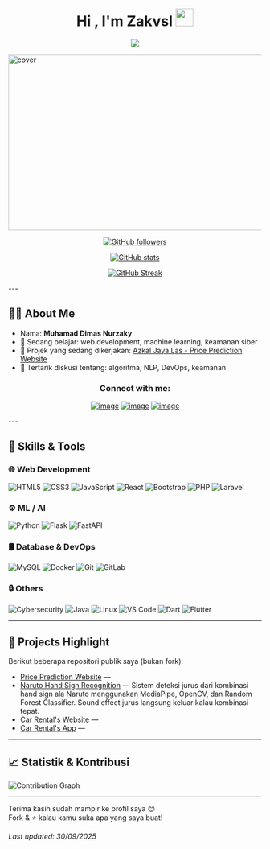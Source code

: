 <h1 align="center">Hi , I'm Zakvsl <img src="https://media.giphy.com/media/hvRJCLFzcasrR4ia7z/giphy.gif" width="35"></h1>
<p align="center">
  <a href="https://github.com/DenverCoder1/readme-typing-svg"><img src="https://readme-typing-svg.herokuapp.com?lines=Computer+Science+Student;Full+Stack+Web+Developer;DS%20|%20AI%20|%20ML%20Enthusiast;UI/UX%20Designer;Always%20learning%20new%20things&center=true&width=500&height=50"></a>
</p>

<img width="1400" height="350" alt="cover" src="https://github.com/user-attachments/assets/07bc090e-d2b1-40ed-9e91-5bde662a008b" />


<div align="center">

[![GitHub followers](https://img.shields.io/github/followers/Zakvsl?style=social)](https://github.com/Zakvsl?tab=followers)

</div>
<div align="center">
  
[![GitHub stats](https://github-readme-stats.vercel.app/api?username=Zakvsl&show_icons=true&theme=radical)](https://github.com/Zakvsl)  
</div>
<div align="center">
  
[![GitHub Streak](https://github-readme-streak-stats.herokuapp.com/?user=Zakvsl&theme=radical)](https://github.com/Zakvsl)  
</div>
---

## 👨‍💻 About Me

- Nama: **Muhamad Dimas Nurzaky**  
- 🌱 Sedang belajar: web development, machine learning, keamanan siber  
- 🔭 Projek yang sedang dikerjakan:  [Azkal Jaya Las - Price Prediction Website](https://github.com/Zakvsl/azkaljayalas/tree/main)
- 💬 Tertarik diskusi tentang: algoritma, NLP, DevOps, keamanan  

<h3 align="center">Connect with me:</h3>
<div align="center">

[![image](https://img.shields.io/badge/LinkedIn-0077B5?style=for-the-badge&logo=linkedin&logoColor=white)](https://www.linkedin.com/in/muhamad-dimas-nurzaky-119802251/)
[![image](https://img.shields.io/badge/Instagram-E4405F?style=for-the-badge&logo=instagram&logoColor=white)](https://www.instagram.com/dmsnurzaky/)
[![image](https://img.shields.io/badge/Gmail-D14836?style=for-the-badge&logo=gmail&logoColor=white)](mailto:dndimas77@gmail.com)
  
</div>
---

## 🔧 Skills & Tools

### 🌐 Web Development
![HTML5](https://img.shields.io/badge/-HTML5-%23E44D27?style=flat-square&logo=html5&logoColor=ffffff)
![CSS3](https://img.shields.io/badge/-CSS3-%231572B6?style=flat-square&logo=css3)
![JavaScript](https://img.shields.io/badge/-JavaScript-%23F7DF1C?style=flat-square&logo=javascript&logoColor=000000)
![React](https://img.shields.io/badge/-React-61DAFB?style=flat-square&logo=react&logoColor=ffffff)
![Bootstrap](https://img.shields.io/badge/-Bootstrap-563D7C?style=flat-square&logo=Bootstrap)
![PHP](https://img.shields.io/badge/-PHP-777BB4?style=flat-square&logo=php&logoColor=ffffff)
![Laravel](https://img.shields.io/badge/-Laravel-FF2D20?style=flat-square&logo=laravel&logoColor=ffffff)

### ⚙️ ML / AI
![Python](http://img.shields.io/badge/-Python-3776AB?style=flat-square&logo=python&logoColor=ffffff)
![Flask](https://img.shields.io/badge/-Flask-000000?style=flat-square&logo=flask&logoColor=ffffff)
![FastAPI](https://img.shields.io/badge/-FastAPI-009688?style=flat-square&logo=fastapi&logoColor=ffffff)

### 🛢️ Database & DevOps
![MySQL](https://img.shields.io/badge/-MySQL-4479A1?style=flat-square&logo=mysql&logoColor=ffffff)
![Docker](https://img.shields.io/badge/-Docker-2496ED?style=flat-square&logo=docker&logoColor=ffffff)
![Git](https://img.shields.io/badge/-Git-%23F05032?style=flat-square&logo=git&logoColor=%23ffffff)
![GitLab](https://img.shields.io/badge/-GitLab-FCA121?style=flat-square&logo=gitlab)

### 🔒 Others
![Cybersecurity](https://img.shields.io/badge/-Cybersecurity-2C3E50?style=flat-square&logo=probot&logoColor=ffffff)
![Java](http://img.shields.io/badge/-Java-5B4638?style=flat-square&logo=java&logoColor=ffffff)
![Linux](https://img.shields.io/badge/-Linux-FCC624?style=flat-square&logo=linux&logoColor=000000)
![VS Code](http://img.shields.io/badge/-VS%20Code-007ACC?style=flat-square&logo=visual-studio-code&logoColor=ffffff)
![Dart](https://img.shields.io/badge/-Dart-0175C2?style=flat-square&logo=dart&logoColor=ffffff)
![Flutter](https://img.shields.io/badge/-Flutter-02569B?style=flat-square&logo=flutter&logoColor=ffffff)



---

## 📁 Projects Highlight

Berikut beberapa repositori publik saya (bukan fork):

- [Price Prediction Website](https://github.com/Zakvsl/azkaljayalas/tree/main) — 
- [Naruto Hand Sign Recognition](https://github.com/Zakvsl/naruto-hand-sign-recognition) — Sistem deteksi jurus dari kombinasi hand sign ala Naruto menggunakan MediaPipe, OpenCV, dan Random Forest Classifier. Sound effect jurus langsung keluar kalau kombinasi tepat.  
- [Car Rental's Website](https://github.com/Zakvsl/Web-RaffzCar) —
- [Car Rental's App](https://github.com/Zakvsl/Aplikasi-Raffzcar) —

---

## 📈 Statistik & Kontribusi

![Contribution Graph](https://github-readme-activity-graph.vercel.app/graph?username=Zakvsl&theme=tokyo-night)


---

Terima kasih sudah mampir ke profil saya 😊  
Fork & ⭐ kalau kamu suka apa yang saya buat!

_Last updated: 30/09/2025_  
